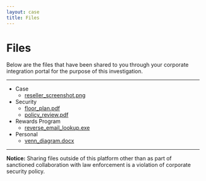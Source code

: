 ```yaml
---
layout: case
title: Files
---
```

<div class="content" data-view="files">
    <h1 class="uppercase">Files</h1>
    <p>Below are the files that have been shared to you through your corporate integration portal for the purpose of this investigation.</p>
    <hr>
    <ul class="file-system nonlist">
        <li>
            <span class="folder"><i class="fa fa-folder"></i> Case</span>
            <ul class="nonlist">
                <li><a href="../document/screenshot" class="file"><i class="fa fa-file-image-o"></i> reseller_screenshot.png</a></li>
            </ul>
        </li>
        <li>
            <span class="folder"><i class="fa fa-folder"></i> Security</span>
            <ul class="nonlist">
                <li><a href="../document/floorplan" class="file"><i class="fa fa-file-pdf-o"></i> floor_plan.pdf</a></li>
                <li><a href="../document/policies" class="file"><i class="fa fa-file-pdf-o"></i> policy_review.pdf</a></li>
            </ul>
        </li>
        <li>
            <span class="folder"><i class="fa fa-folder"></i> Rewards Program</span>
            <ul class="nonlist">
                <li><a href="../secure/lookup" class="file"><i class="fa fa-file-code-o"></i> reverse_email_lookup.exe</a></li>
            </ul>
        </li>
        <li>
            <span class="folder"><i class="fa fa-folder"></i> Personal</span>
            <ul class="nonlist">
                <li><a href="../document/venn" class="file"><i class="fa fa-file-word-o"></i> venn_diagram.docx</a></li>
            </ul>
        </li>
    </ul>
    <hr>
    <p><strong>Notice:</strong> Sharing files outside of this platform other than as part of sanctioned collaboration with law enforcement is a violation of corporate security policy.</p>
</div>